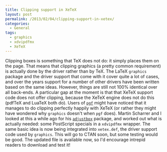 ```yaml
---
title: Clipping support in XeTeX
layout: post
permalink: /2013/02/04/clipping-support-in-xetex/
categories:
  - General
tags:
  - graphics
  - xdvipdfmx
  - XeTeX
---
```

Clipping boxes is something that TeX does not do: it simply places them on the page. That means that clipping graphics (a pretty common requirement) is actually done by the driver rather than by TeX. The LaTeX `graphics` package and the driver support that come with it cover quite a lot of cases, and over the years support for a number of other drivers have been written based on the same ideas. However, things are still not 100% identical over all back-ends. A particular gap at the moment is that that XeTeX support code does not offer clipping, because the XeTeX engine does not do this (pdfTeX and LuaTeX both do). Users of [`pgf`](https://ctan.org/pkg/pgf) might have noticed that it manages to do clipping perfectly happily with XeTeX (or rather they might have wondered why `graphics` doesn't when `pgf` does). Martin Scharrer and I looked at this a while ago for his [`adjustbox`](https://ctan.org/pkg/adjustbox) package, and worked out what is actually needed: some PostScript specials in a `xdvipdfmx` wrapper. The same basic idea is now being integrated into `xetex.def`, the driver support code used by `graphics`. This will go to CTAN soon, but some testing would be good. The updated file is available now, so I'd encourage intrepid readers to download and test it!
